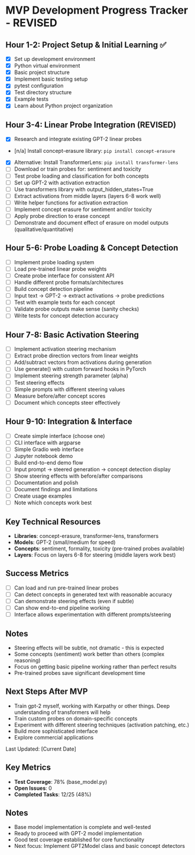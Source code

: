 
# MVP Development Progress Tracker - REVISED

## Hour 1-2: Project Setup & Initial Learning ✅
- [x] Set up development environment
 - [x] Python virtual environment
 - [x] Basic project structure
- [x] Implement basic testing setup
 - [x] pytest configuration
 - [x] Test directory structure
 - [x] Example tests
- [x] Learn about Python project organization

## Hour 3-4: Linear Probe Integration (REVISED)
- [x] Research and integrate existing GPT-2 linear probes
 - [n/a] Install concept-erasure library: `pip install concept-erasure`
 - [x] Alternative: Install TransformerLens: `pip install transformer-lens`
 - [ ] Download or train probes for: sentiment and toxicity
 - [ ] Test probe loading and classification for both concepts
- [ ] Set up GPT-2 with activation extraction
 - [ ] Use transformers library with output_hidden_states=True
 - [ ] Extract activations from middle layers (layers 6-8 work well)
 - [ ] Write helper functions for activation extraction
- [ ] Implement concept erasure for sentiment and/or toxicity
 - [ ] Apply probe direction to erase concept
 - [ ] Demonstrate and document effect of erasure on model outputs (qualitative/quantitative)

## Hour 5-6: Probe Loading & Concept Detection
- [ ] Implement probe loading system
 - [ ] Load pre-trained linear probe weights
 - [ ] Create probe interface for consistent API
 - [ ] Handle different probe formats/architectures
- [ ] Build concept detection pipeline
 - [ ] Input text → GPT-2 → extract activations → probe predictions
 - [ ] Test with example texts for each concept
 - [ ] Validate probe outputs make sense (sanity checks)
- [ ] Write tests for concept detection accuracy

## Hour 7-8: Basic Activation Steering
- [ ] Implement activation steering mechanism
 - [ ] Extract probe direction vectors from linear weights
 - [ ] Add/subtract vectors from activations during generation
 - [ ] Use generate() with custom forward hooks in PyTorch
 - [ ] Implement steering strength parameter (alpha)
- [ ] Test steering effects
 - [ ] Simple prompts with different steering values
 - [ ] Measure before/after concept scores
 - [ ] Document which concepts steer effectively

## Hour 9-10: Integration & Interface
- [ ] Create simple interface (choose one)
 - [ ] CLI interface with argparse
 - [ ] Simple Gradio web interface
 - [ ] Jupyter notebook demo
- [ ] Build end-to-end demo flow
 - [ ] Input prompt → steered generation → concept detection display
 - [ ] Show steering effects with before/after comparisons
- [ ] Documentation and polish
 - [ ] Document findings and limitations
 - [ ] Create usage examples
 - [ ] Note which concepts work best

## Key Technical Resources
- **Libraries**: concept-erasure, transformer-lens, transformers
- **Models**: GPT-2 (small/medium for speed)
- **Concepts**: sentiment, formality, toxicity (pre-trained probes available)
- **Layers**: Focus on layers 6-8 for steering (middle layers work best)

## Success Metrics
- [ ] Can load and run pre-trained linear probes
- [ ] Can detect concepts in generated text with reasonable accuracy
- [ ] Can demonstrate steering effects (even if subtle)
- [ ] Can show end-to-end pipeline working
- [ ] Interface allows experimentation with different prompts/steering

## Notes
- Steering effects will be subtle, not dramatic - this is expected
- Some concepts (sentiment) work better than others (complex reasoning)
- Focus on getting basic pipeline working rather than perfect results
- Pre-trained probes save significant development time

## Next Steps After MVP
- Train gpt-2 myself, working with Karpathy or other things. 
Deep understanding of transformers will help
- Train custom probes on domain-specific concepts
- Experiment with different steering techniques (activation patching, etc.)
- Build more sophisticated interface
- Explore commercial applications

Last Updated: [Current Date]

## Key Metrics
- **Test Coverage**: 78% (base_model.py)
- **Open Issues**: 0
- **Completed Tasks**: 12/25 (48%)

## Notes
- Base model implementation is complete and well-tested
- Ready to proceed with GPT-2 model implementation
- Good test coverage established for core functionality
- Next focus: Implement GPT2Model class and basic concept detectors